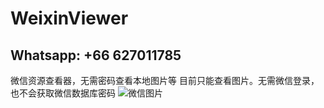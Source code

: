 # WeixinViewer
## Whatsapp: +66 627011785
  微信资源查看器，无需密码查看本地图片等
目前只能查看图片。无需微信登录，也不会获取微信数据库密码
![微信图片](https://github.com/user-attachments/assets/27918cde-31fb-430a-be40-69756d8a196f)
